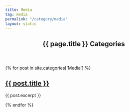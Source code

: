 ```yaml
---
title: Media
tag: media
permalink: "/category/media"
layout: static
---
```


<!-- Home Automation Categories -->

<section>
	<header class="major">
		<h2>{{ page.title }} Categories</h2>
	</header>
	<div class="posts">
	{% for post in site.categories['Media'] %}
		<article>
		  <div class="article-image" style='background-image: url("/assets/images/grid-ws2/{{ post.short_title }}.jpg");'>
			<div class="overlay"><a href="{{ post.url }}">
			  <h2>{{ post.title }}</h2></a>
			</div>
		  </div>
	  <p>{{ post.excerpt }}</p>
	</article>
    {% endfor %}
	</div>
</section>